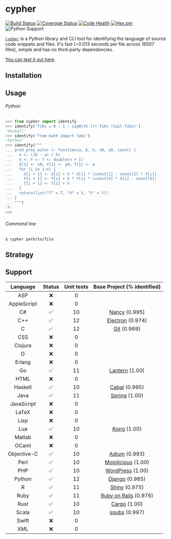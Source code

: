 # cypher

[![Build Status](https://travis-ci.org/jdkato/cypher.svg?branch=master)](https://travis-ci.org/jdkato/cypher) [![Coverage Status](https://coveralls.io/repos/github/jdkato/cypher/badge.svg?branch=master)](https://coveralls.io/github/jdkato/cypher?branch=master) [![Code Health](https://landscape.io/github/jdkato/cypher/master/landscape.svg?style=flat)](https://landscape.io/github/jdkato/cypher/master) [![Hex.pm](https://img.shields.io/hexpm/l/plug.svg?maxAge=2592000)](https://github.com/jdkato/cypher/blob/master/LICENSE.txt) ![Python Support](https://img.shields.io/badge/python-2.7,3.4,3.5-blue.svg)

[`cypher`](https://en.wikipedia.org/wiki/Cypher_(Marvel_Comics)) is a Python library and CLI tool for identifying the language of source code snippets and files. It's fast (~0.013 seconds per file across 16507 files), simple and has no third-party dependencies.

[You can test it out here](http://jdkato.github.io/cypher/).

## Installation

## Usage

###### Python

```python
>>> from cypher import identify
>>> identify('fibs = 0 : 1 : zipWith (+) fibs (tail fibs)')
'Haskell'
>>> identify('from math import fabs')
'Python'
>>> identify("""
... pred_prey_euler <- function(a, b, h, x0, y0, const) {
...   n <- ((b - a) / h)
...   X <- Y <- T <- double(n + 1)
...   X[1] <- x0; Y[1] <- y0; T[1] <- a
...   for (i in 1:n) {
...     X[i + 1] <- X[i] + h * X[i] * (const[1] - const[2] * Y[i])
...     Y[i + 1] <- Y[i] + h * Y[i] * (const[4] * X[i] - const[3])
...     T[i + 1] <- T[i] + h
...   }
...   return(list("T" = T, "X" = X, "Y" = Y))
... }
... """)
'R'
>>>
```

###### Command line

```
$ cypher path/to/file
```

## Strategy

## Support

|   Language    |       Status          |      Unit tests   | Base Project (% identified)   |
|:-----------:  |:------------------:   |:---------------:  |:---------------------------:  |
|     ASP       |         :x:           |        0          |                               |
| AppleScript   |         :x:           |        0          |                               |
|      C#       | :white_check_mark:    |        10         | [Nancy](https://github.com/NancyFx/Nancy.git) (0.995)                             |
|     C++       | :white_check_mark:    |        12         | [Electron](https://github.com/apple/swift) (0.974)          |
|      C        | :white_check_mark:    |        12         | [Git](https://github.com/git/git) (0.969)            |
|     CSS       |         :x:           |        0          |                               |
|   Clojure     |         :x:           |        0          |                               |
|      D        |         :x:           |        0          |                               |
|    Erlang     |         :x:           |        0          |                               |
|      Go       | :white_check_mark:    |        11         | [Lantern](https://github.com/getlantern/lantern.git) (1.00)                              |
|     HTML      |         :x:           |        0          |                               |
|   Haskell     | :white_check_mark:    |        10         | [Cabal](https://github.com/haskell/cabal) (0.995)          |
|     Java      | :white_check_mark:    |        11         | [Spring](https://github.com/spring-projects/spring-framework.git) (1.00)                              |
|  JavaScript   |         :x:           |        0          |                               |
|    LaTeX      |         :x:           |        0          |                               |
|     Lisp      |         :x:           |        0          |                               |
|     Lua       | :white_check_mark:    |        10         | [Kong](https://github.com/Mashape/kong) (1.00)                              |
|    Matlab     |         :x:           |        0          |                               |
|    OCaml      |         :x:           |        0          |                               |
| Objective-C   | :white_check_mark:    |        10         | [Adium](https://github.com/adium/adium.git) (0.993)                             |
|     Perl      | :white_check_mark:    |        10         | [Mojolicious](https://github.com/kraih/mojo) (1.00)                          |
|     PHP       | :white_check_mark:    |        10         | [WordPress](https://github.com/WordPress/WordPress) (1.00) |
|    Python     | :white_check_mark:    |        12         | [Django](https://github.com/django/django) (0.985)            |
|      R        | :white_check_mark:    |        11         | [Shiny](https://github.com/rstudio/shiny) (0.975)             |
|     Ruby      | :white_check_mark:    |        11         | [Ruby on Rails](https://github.com/rails/rails) (0.976)          |
|     Rust      | :white_check_mark:    |        10         | [Cargo](https://github.com/rust-lang/cargo.git) (1.00)    |
|    Scala      | :white_check_mark:    |        10         | [squbs](https://github.com/paypal/squbs.git) (0.997)                       |
|    Swift      |         :x:           |        0          |                               |
|     XML       |         :x:           |        0          |                               |
